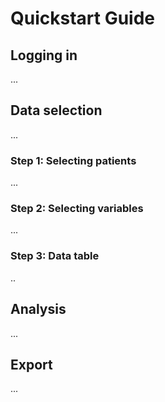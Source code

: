 # Quickstart Guide

## Logging in
...

## Data selection
...

### Step 1: Selecting patients
...

### Step 2: Selecting variables
...

### Step 3: Data table
..

## Analysis
...

## Export
...